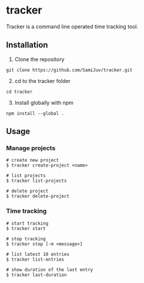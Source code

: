 # tracker
Tracker is a command line operated time tracking tool.

## Installation
1. Clone the repository
```
git clone https://github.com/SamiJuv/tracker.git
```
2. cd to the tracker folder
```
cd tracker
```
3. Install globally with npm
```
npm install --global .
```

## Usage
### Manage projects
```
# create new project
$ tracker create-project <name>

# list projects
$ tracker list-projects

# delete project
$ tracker delete-project
```

### Time tracking
```
# start tracking
$ tracker start

# stop tracking
$ tracker stop [-m <message>]

# list latest 10 entries
$ tracker list-entries

# show duration of the last entry
$ tracker last-duration
```
